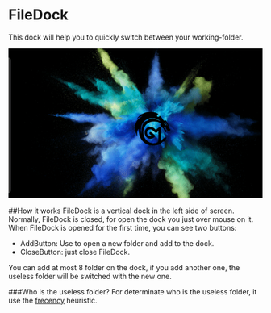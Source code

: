 # FileDock
This dock will help you to quickly switch between your working-folder.

![video](https://github.com/GianniMoretti/FileDock/blob/main/Images/VideoSample.gif)

##How it works
FileDock is a vertical dock in the left side of screen. Normally, FileDock is closed, for open the dock you just over mouse on it.
When FileDock is opened for the first time, you can see two buttons:
  - AddButton: Use to open a new folder and add to the dock.
  - CloseButton: just close FileDock.

You can add at most 8 folder on the dock, if you add another one, the useless folder will be switched with the new one.

###Who is the useless folder?
For determinate who is the useless folder, it use the [frecency](https://en.wikipedia.org/wiki/Frecency) heuristic.
